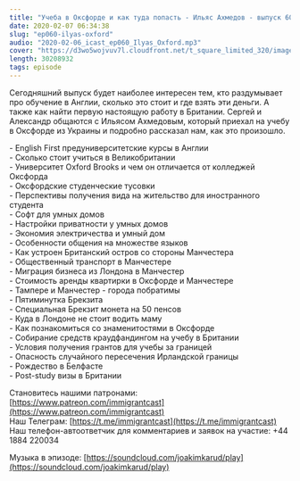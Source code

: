 ```yaml
---
title: "Учеба в Оксфорде и как туда попасть - Ильяс Ахмедов - выпуск 60"
date: 2020-02-07 06:34:38
slug: "ep060-ilyas-oxford"
audio: "2020-02-06_icast_ep060_Ilyas_Oxford.mp3"
cover: "https://d3wo5wojvuv7l.cloudfront.net/t_square_limited_320/images.spreaker.com/original/f884c8a7023e2bd6de0dde83b6625fe0.jpg"
length: 30208932
tags: episode
---
```

Сегодняшний выпуск будет наиболее интересен тем, кто раздумывает про обучение в Англии, сколько это стоит и где взять эти деньги. А также как найти первую настоящую работу в Британии. Сергей и Александр общаются с Ильясом Ахмедовым, который приехал на учебу в Оксфорде из Украины и подробно рассказал нам, как это произошло.  
  
\- English First предуниверситетские курсы в Англии  
\- Сколько стоит учиться в Великобритании  
\- Университет Oxford Brooks и чем он отличается от колледжей Оксфорда  
\- Оксфордские студенческие тусовки  
\- Перспективы получения вида на жительство для иностранного студента  
\- Софт для умных домов  
\- Настройки приватности у умных домов  
\- Экономия электричества и умный дом  
\- Особенности общения на множестве языков  
\- Как устроен Британский остров со стороны Манчестера  
\- Общественный транспорт в Манчестере  
\- Миграция бизнеса из Лондона в Манчестер  
\- Стоимость аренды квартирки в Оксфорде и Манчестере  
\- Тампере и Манчестер - города побратимы  
\- Пятиминутка Брекзита  
\- Специальная Брекзит монета на 50 пенсов  
\- Куда в Лондоне не стоит водить маму  
\- Как познакомиться со знаменитостями в Оксфорде  
\- Собирание средств краудфандингом на учебу в Британии  
\- Условия получения грантов для учебы за границей  
\- Опасность случайного пересечения Ирландской границы  
\- Рождество в Белфасте  
\- Post-study визы в Британии  
  
Становитесь нашими патронами: [https://www.patreon.com/immigrantcast](https://www.patreon.com/immigrantcast)  
Наш Телеграм: [https://t.me/immigrantcast](https://t.me/immigrantcast)  
Наш телефон-автоответчик для комментариев и заявок на участие: ‭+44 1884 220034‬  
  
Музыка в эпизоде: [https://soundcloud.com/joakimkarud/play](https://soundcloud.com/joakimkarud/play)
